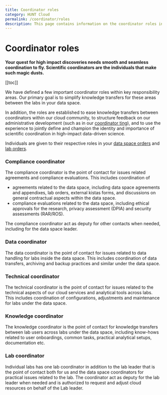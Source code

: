 ```yaml
---
title: Coordinator roles
category: HUNT Cloud
permalink: /coordinator/roles
description: This page contains information on the coordinator roles in HUNT Cloud.
---
```


# Coordinator roles

**Your quest for high impact discoveries needs smooth and seamless coordination to fly. Scientific coordinators are the individuals that make such magic dusts.**

[[toc]]

We have defined a few important coordinator roles within key responsibility areas. Our primary goal is to simplify knowledge transfers for these areas between the labs in your data space. 

In addition, the roles are established to ease knowledge transfers between coordinators within our cloud community, to structure feedback on our administrative development (such as in our [coordinator ting](/tingweek/#coordinator-ting)), and to use the experience to jointly define and champion the identity and importance of scientific coordination in high-impact data-driven science.

Individuals are given to their respective roles in your [data space orders](/agreements/overview/#data-space-order) and [lab orders](/agreements/overview/#lab-order).

### Compliance coordinator

The compliance coordinator is the point of contact for issues related agreements and compliance evaluations. This includes coordination of 

* agreements related to the data space, including data space agreements and appendixes, lab orders, external kistas forms, and discussions on general contractual aspects within the data space. 
* compliance evaluations related to the data space, including ethical approvals for the research, privacy assessment (DPIA) and security assessments (RAR/ROS). 

The compliance coordinator act as deputy for other contacts when needed, including for the data space leader.

### Data coordinator

The data coordinator is the point of contact for issues related to data handling for labs inside the data space. This includes coordination of data transfers, archiving and backup practices and similar under the data space. 

### Technical coordinator

The technical coordinator is the point of contact for issues related to the technical aspects of our cloud services and analytical tools across labs. This includes coordination of configurations, adjustments and maintenance for labs under the data space.

### Knowledge coordinator

The knowledge coordinator is the point of contact for knowledge transfers between lab users across labs under the data space, including know-hows related to user onboardings, common tasks, practical analytical setups, documentation etc.

### Lab coordinator

Individual labs has one lab coordinator in addition to the lab leader that is the point of contact both for us and the data space coordinators for practical issues related to the lab. The coordinator act as deputy for the lab leader when needed and is authorized to request and adjust cloud resources on behalf of the Lab leader.


